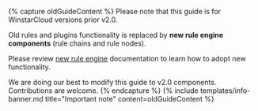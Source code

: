{% capture oldGuideContent %}
Please note that this guide is for WinstarCloud versions prior v2.0.

Old rules and plugins functionality is replaced by **new rule engine components** (rule chains and rule nodes).

Please review [new rule engine](/docs/user-guide/rule-engine-2-0/re-getting-started/) documentation to learn how to adopt new functionality.

We are doing our best to modify this guide to v2.0 components. Contributions are welcome.
{% endcapture %}
{% include templates/info-banner.md title="Important note" content=oldGuideContent %}
